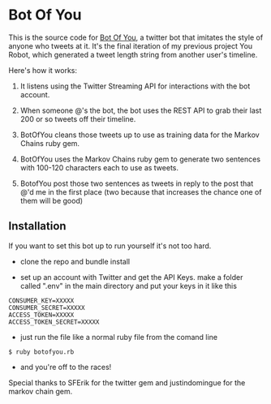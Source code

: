 # Bot Of You

This is the source code for [Bot Of You](https://twitter.com/BotOfYou), a twitter bot that imitates the style of anyone who tweets at it. It's the final iteration of my previous project You Robot, which generated a tweet length string from another user's timeline.

Here's how it works:
 
1. It listens using the Twitter Streaming API for interactions with the bot account.

2. When someone @'s the bot, the bot uses the REST API to grab their last 200 or so tweets off their timeline.

3. BotOfYou cleans those tweets up to use as training data for the Markov Chains ruby gem.

4. BotOfYou uses the Markov Chains ruby gem to generate two sentences with 100-120 characters each to use as tweets.

5. BotofYou post those two sentences as tweets in reply to the post that @'d me in the first place (two because that increases the chance one of them will be good)

## Installation

If you want to set this bot up to run yourself it's not too hard. 

* clone the repo and bundle install

* set up an account with Twitter and get the API Keys. make a folder called ".env" in the main directory and put your keys in it like this 

```
CONSUMER_KEY=XXXXX
CONSUMER_SECRET=XXXXX
ACCESS_TOKEN=XXXXX
ACCESS_TOKEN_SECRET=XXXXX
```

* just run the file like a normal ruby file from the comand line
```
$ ruby botofyou.rb
```

* and you're off to the races!


Special thanks to SFErik for the twitter gem and justindomingue for the markov chain gem.


